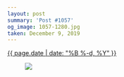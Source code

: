 ```yaml
---
layout: post
summary: 'Post #1057'
og_image: 1057-1280.jpg
taken: December 9, 2019
---
```


<div class="post">
 <time>
  <a href="/1057">
   {{ page.date | date: "%B %-d, %Y" }}
  </a>
 </time>
 <a href="/1057">
  <figure data-taken="12/9/2019">
   <img sizes="(min-width: 700px) 50vw, calc(100vw - 2rem)" src="{{ site.assets_url }}/1057-640.jpg" srcset="{{ site.assets_url }}/1057-320.jpg 320w, {{ site.assets_url }}/1057-640.jpg 640w, {{ site.assets_url }}/1057-960.jpg 960w, {{ site.assets_url }}/1057-1280.jpg 1280w"/>
  </figure>
 </a>
</div>
